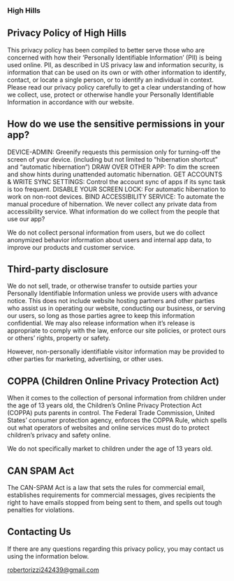 ### High Hills
## Privacy Policy of High Hills
This privacy policy has been compiled to better serve those who are concerned with how their ‘Personally Identifiable Information’ (PII) is being used online. PII, as described in US privacy law and information security, is information that can be used on its own or with other information to identify, contact, or locate a single person, or to identify an individual in context. Please read our privacy policy carefully to get a clear understanding of how we collect, use, protect or otherwise handle your Personally Identifiable Information in accordance with our website.

## How do we use the sensitive permissions in your app?
DEVICE-ADMIN: Greenify requests this permission only for turning-off the screen of your device. (including but not limited to “hibernation shortcut” and “automatic hibernation”) DRAW OVER OTHER APP: To dim the screen and show hints during unattended automatic hibernation. GET ACCOUNTS & WRITE SYNC SETTINGS: Control the account sync of apps if its sync task is too frequent. DISABLE YOUR SCREEN LOCK: For automatic hibernation to work on non-root devices. BIND ACCESSIBILITY SERVICE: To automate the manual procedure of hibernation. We never collect any private data from accessibility service. What information do we collect from the people that use our app?

We do not collect personal information from users, but we do collect anonymized behavior information about users and internal app data, to improve our products and customer service.

## Third-party disclosure
We do not sell, trade, or otherwise transfer to outside parties your Personally Identifiable Information unless we provide users with advance notice. This does not include website hosting partners and other parties who assist us in operating our website, conducting our business, or serving our users, so long as those parties agree to keep this information confidential. We may also release information when it’s release is appropriate to comply with the law, enforce our site policies, or protect ours or others’ rights, property or safety.

However, non-personally identifiable visitor information may be provided to other parties for marketing, advertising, or other uses.

## COPPA (Children Online Privacy Protection Act)

When it comes to the collection of personal information from children under the age of 13 years old, the Children’s Online Privacy Protection Act (COPPA) puts parents in control. The Federal Trade Commission, United States’ consumer protection agency, enforces the COPPA Rule, which spells out what operators of websites and online services must do to protect children’s privacy and safety online.

We do not specifically market to children under the age of 13 years old.

## CAN SPAM Act
The CAN-SPAM Act is a law that sets the rules for commercial email, establishes requirements for commercial messages, gives recipients the right to have emails stopped from being sent to them, and spells out tough penalties for violations.

## Contacting Us
If there are any questions regarding this privacy policy, you may contact us using the information below.

robertorizzi242439@gmail.com

